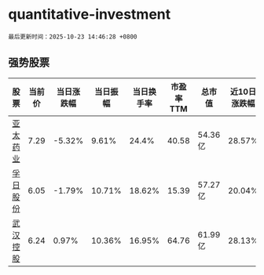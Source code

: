 # quantitative-investment

`最后更新时间：2025-10-23 14:46:28 +0800`

## 强势股票

|股票|当前价|当日涨跌幅|当日振幅|当日换手率|市盈率TTM|总市值|近10日涨跌幅|
|----|----|----|----|----|----|----|----|
|[亚太药业](https://xueqiu.com/S/SZ002370)|7.29|-5.32%|9.61%|24.4%|40.58|54.36亿|28.57%|
|[孚日股份](https://xueqiu.com/S/SZ002083)|6.05|-1.79%|10.71%|18.62%|15.39|57.27亿|20.04%|
|[武汉控股](https://xueqiu.com/S/SH600168)|6.24|0.97%|10.36%|16.95%|64.76|61.99亿|28.13%|
